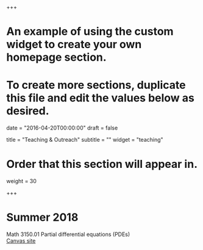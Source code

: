 +++
# An example of using the custom widget to create your own homepage section.
# To create more sections, duplicate this file and edit the values below as desired.

date = "2016-04-20T00:00:00"
draft = false

title = "Teaching & Outreach"
subtitle = ""
widget = "teaching"

# Order that this section will appear in.
weight = 30

+++

# Summer 2018

Math 3150.01 Partial differential equations (PDEs) <br> [Canvas site](https://canvas.utah.edu/courses/499302)